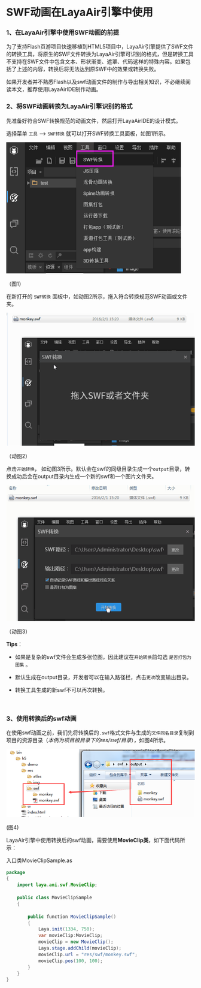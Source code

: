 # SWF动画在LayaAir引擎中使用

### 1、在LayaAir引擎中使用SWF动画的前提

为了支持Flash页游项目快速移植到HTML5项目中，LayaAir引擎提供了SWF文件的转换工具，将原生的SWF文件转换为LayaAir引擎可识别的格式，但是转换工具不支持在SWF文件中包含文本、形状渐变、遮罩、代码这样的特殊内容。如果包括了上述的内容，转换后将无法达到原SWF中的效果或转换失败。

如果开发者并不熟悉Flash以及swf动画文件的制作与导出相关知识，不必继续阅读本文，推荐使用LayaAirIDE制作动画。



### 2、将SWF动画转换为LayaAir引擎识别的格式

先准备好符合SWF转换规范的动画文件，然后打开LayaAirIDE的设计模式。

选择菜单 `工具` --> `SWF转换` 就可以打开SWF转换工具面板，如图1所示。

![图1](img/1.png) 

（图1）

在新打开的 `SWF转换` 面板中，如动图2所示，拖入符合转换规范SWF动画或文件夹。

![动图2](img/2.gif)  

（动图2）

点击`开始转换`， 如动图3所示。默认会在swf的同级目录生成一个`output`目录，转换成功后会在output目录内生成一个新的swf和一个图片文件夹。

![动图2](img/3.gif)  

（动图3）

**Tips**：

- 如果是复杂的swf文件会生成多张位图，因此建议在`开始转换`前勾选 `是否打包为图集` 。

- 默认生成在output目录，开发者可以在输入路径栏，点击`更改`改变输出目录。

- 转换工具生成的新swf不可以再次转换。

  ​



### 3、使用转换后的swf动画

在使用swf动画之前，我们先将转换后的`.swf`格式文件与生成的`文件同名目录`复制到项目的资源目录（*本例为项目根目录下的res/swf/目录*），如图4所示。

![图4](img/4.png)

(图4)

LayaAir引擎中使用转换后的swf动画，需要使用**MovieClip类**，如下面代码所示：

入口类MovieClipSample.as

```java
package  
{
	import laya.ani.swf.MovieClip;
	
	public class MovieClipSample 
	{
		
		public function MovieClipSample() 
		{
			Laya.init(1334, 750);
			var movieClip:MovieClip;
			movieClip = new MovieClip();
			Laya.stage.addChild(movieClip);
			movieClip.url = "res/swf/monkey.swf";
			movieClip.pos(100, 100);
		}
	}
}
```
